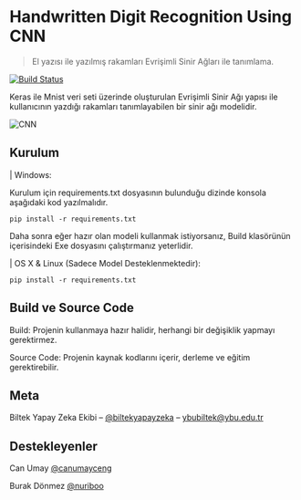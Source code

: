 # Handwritten Digit Recognition Using CNN

> El yazısı ile yazılmış rakamları Evrişimli Sinir Ağları ile tanımlama.

[![Build Status][travis-image]][travis-url]

Keras ile Mnist veri seti üzerinde oluşturulan Evrişimli Sinir Ağı yapısı ile kullanıcının yazdığı rakamları tanımlayabilen bir sinir ağı modelidir.

![CNN](https://media.giphy.com/media/1AiMRBz6dIUYMaOQz8/giphy.gif)

## Kurulum

| Windows:

Kurulum için requirements.txt dosyasının bulunduğu dizinde konsola aşağıdaki kod yazılmalıdır.
```
pip install -r requirements.txt
```
Daha sonra eğer hazır olan modeli kullanmak istiyorsanız, Build klasörünün içerisindeki Exe dosyasını çalıştırmanız yeterlidir.


| OS X & Linux (Sadece Model Desteklenmektedir):

```
pip install -r requirements.txt
```
## Build ve Source Code

Build: Projenin kullanmaya hazır halidir, herhangi bir değişiklik yapmayı gerektirmez.

Source Code: Projenin kaynak kodlarını içerir, derleme ve eğitim gerektirebilir.

## Meta

Biltek Yapay Zeka Ekibi – [@biltekyapayzeka](https://twitter.com/biltekyapayzeka) – ybubiltek@ybu.edu.tr

## Destekleyenler

Can Umay [@canumayceng](https://github.com/canumayceng)

Burak Dönmez [@nuriboo](https://github.com/nuriboo)

[npm-image]: https://img.shields.io/npm/v/datadog-metrics.svg?style=flat-square
[npm-url]: https://npmjs.org/package/datadog-metrics
[npm-downloads]: https://img.shields.io/npm/dm/datadog-metrics.svg?style=flat-square
[travis-image]: https://img.shields.io/travis/dbader/node-datadog-metrics/master.svg?style=flat-square
[travis-url]: https://travis-ci.org/dbader/node-datadog-metrics
[wiki]: https://github.com/yourname/yourproject/wiki
